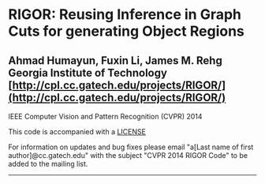RIGOR: Reusing Inference in Graph Cuts for generating Object Regions
====================================================================
Ahmad Humayun, Fuxin Li, James M. Rehg  
Georgia Institute of Technology  
[http://cpl.cc.gatech.edu/projects/RIGOR/](http://cpl.cc.gatech.edu/projects/RIGOR/)
--------------------------------------------------------------------
IEEE Computer Vision and Pattern Recognition (CVPR) 2014

This code is accompanied with a [LICENSE](rigor/src/master/LICENSE)

For information on updates and bug fixes please email "a[Last name of first author]@cc.gatech.edu" with the subject "CVPR 2014 RIGOR Code" to be added to the mailing list.

--------------------------------------------------------------------